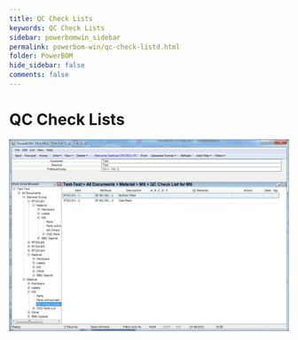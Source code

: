 ```yaml
---
title: QC Check Lists
keywords: QC Check Lists
sidebar: powerbomwin_sidebar
permalink: powerbom-win/qc-check-listd.html
folder: PowerBOM
hide_sidebar: false
comments: false
---
```


# QC Check Lists

![](/images/qc-check-list.png)
